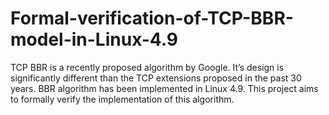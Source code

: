 # Formal-verification-of-TCP-BBR-model-in-Linux-4.9
TCP BBR is a recently proposed algorithm by Google. It’s design is significantly different than the TCP extensions proposed in the past 30 years. BBR algorithm has been implemented in Linux 4.9. This project aims to formally verify the implementation of this algorithm.
